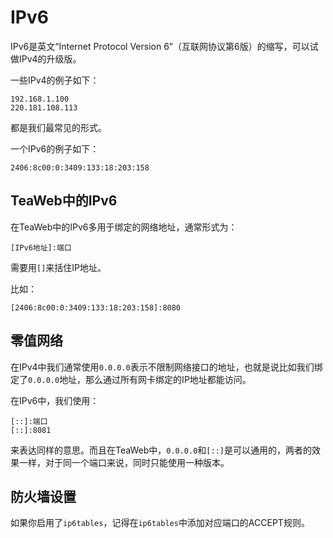 # IPv6
IPv6是英文“Internet Protocol Version 6”（互联网协议第6版）的缩写，可以试做IPv4的升级版。

一些IPv4的例子如下：
~~~
192.168.1.100
220.181.108.113
~~~
都是我们最常见的形式。

一个IPv6的例子如下：
~~~
2406:8c00:0:3409:133:18:203:158
~~~

## TeaWeb中的IPv6
在TeaWeb中的IPv6多用于绑定的网络地址，通常形式为：
~~~
[IPv6地址]:端口
~~~
需要用`[]`来括住IP地址。

比如：
~~~
[2406:8c00:0:3409:133:18:203:158]:8080
~~~

## 零值网络
在IPv4中我们通常使用`0.0.0.0`表示不限制网络接口的地址，也就是说比如我们绑定了`0.0.0.0`地址，那么通过所有网卡绑定的IP地址都能访问。

在IPv6中，我们使用：
~~~
[::]:端口
[::]:8081
~~~
来表达同样的意思。而且在TeaWeb中，`0.0.0.0`和`[::]`是可以通用的，两者的效果一样，对于同一个端口来说，同时只能使用一种版本。

## 防火墙设置
如果你启用了`ip6tables`，记得在`ip6tables`中添加对应端口的ACCEPT规则。